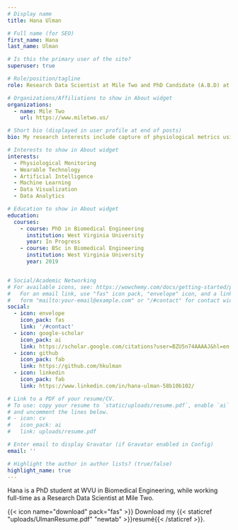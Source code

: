 ```yaml
---
# Display name
title: Hana Ulman

# Full name (for SEO)
first_name: Hana
last_name: Ulman

# Is this the primary user of the site?
superuser: true

# Role/position/tagline
role: Research Data Scientist at Mile Two and PhD Candidate (A.B.D) at Rockefeller Neuroscience Institute, WVU

# Organizations/Affiliations to show in About widget
organizations:
  - name: Mile Two
    url: https://www.miletwo.us/

# Short bio (displayed in user profile at end of posts)
bio: My research interests include capture of physiological metrics using wearable technology and analysis of multi-modal datastreams to 

# Interests to show in About widget
interests:
  - Physiological Monitoring
  - Wearable Technology
  - Artificial Intelligence
  - Machine Learning
  - Data Visualization
  - Data Analytics

# Education to show in About widget
education:
  courses:
    - course: PhD in Biomedical Engineering
      institution: West Virginia University
      year: In Progress 
    - course: BSc in Biomedical Engineering
      institution: West Virginia University
      year: 2019


# Social/Academic Networking
# For available icons, see: https://wowchemy.com/docs/getting-started/page-builder/#icons
#   For an email link, use "fas" icon pack, "envelope" icon, and a link in the
#   form "mailto:your-email@example.com" or "/#contact" for contact widget.
social:
  - icon: envelope
    icon_pack: fas
    link: '/#contact'
  - icon: google-scholar
    icon_pack: ai
    link: https://scholar.google.com/citations?user=BZU5n74AAAAJ&hl=en
  - icon: github
    icon_pack: fab
    link: https://github.com/hkulman
  - icon: linkedin
    icon_pack: fab
    link: https://www.linkedin.com/in/hana-ulman-58b10b102/

# Link to a PDF of your resume/CV.
# To use: copy your resume to `static/uploads/resume.pdf`, enable `ai` icons in `params.yaml`,
# and uncomment the lines below.
# - icon: cv
#   icon_pack: ai
#   link: uploads/resume.pdf

# Enter email to display Gravatar (if Gravatar enabled in Config)
email: ''

# Highlight the author in author lists? (true/false)
highlight_name: true
---
```


Hana is a PhD student at WVU in Biomedical Engineering, while working full-time as a Research Data Scientist at Mile Two. 


{{< icon name="download" pack="fas" >}} Download my {{< staticref "uploads/UlmanResume.pdf" "newtab" >}}resumé{{< /staticref >}}.

